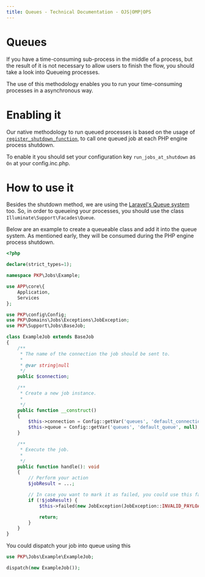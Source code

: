 ```yaml
---
title: Queues - Technical Documentation - OJS|OMP|OPS
---
```


# Queues

If you have a time-consuming sub-process in the middle of a process, but the result of it is not necessary to allow users to finish the flow, you should take a look into Queueing processes.

The use of this methodology enables you to run your time-consuming processes in a asynchronous way.

# Enabling it

Our native methodology to run queued processes is based on the usage of [`register_shutdown_function`](https://www.php.net/manual/en/function.register-shutdown-function.php), to call one queued job at each PHP engine process shutdown.

To enable it you should set your configuration key `run_jobs_at_shutdown` as `On` at your config.inc.php.

# How to use it

Besides the shutdown method, we are using the [Laravel's Queue system](https://laravel.com/docs/7.x/queues) too. So, in order to queueing your processes, you should use the class `Illuminate\Support\Facades\Queue`.

Below are an example to create a queueable class and add it into the queue system. As mentioned early, they will be consumed during the PHP engine process shutdown.

```php
<?php

declare(strict_types=1);

namespace PKP\Jobs\Example;

use APP\core\{
    Application,
    Services
};

use PKP\config\Config;
use PKP\Domains\Jobs\Exceptions\JobException;
use PKP\Support\Jobs\BaseJob;

class ExampleJob extends BaseJob
{
    /**
     * The name of the connection the job should be sent to.
     *
     * @var string|null
     */
    public $connection;

    /**
     * Create a new job instance.
     *
     */
    public function __construct()
    {
        $this->connection = Config::getVar('queues', 'default_connection', 'sync');
        $this->queue = Config::getVar('queues', 'default_queue', null);
    }

    /**
     * Execute the job.
     *
     */
    public function handle(): void
    {
        // Perform your action
        $jobResult = ...;

        // In case you want to mark it as failed, you could use this failed method
        if (!$jobResult) {
            $this->failed(new JobException(JobException::INVALID_PAYLOAD));

            return;
        }
    }
}

```

You could dispatch your job into queue using this

```php
use PKP\Jobs\Example\ExampleJob;

dispatch(new ExampleJob());
```